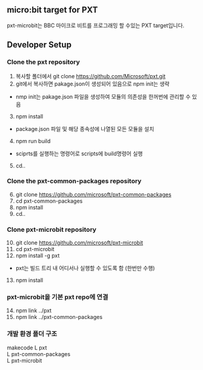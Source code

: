 ## micro:bit target for PXT

pxt-microbit는 BBC 마이크로 비트를 프로그래밍 할 수있는 PXT target입니다.

## Developer Setup
### Clone the pxt repository
1. 복사할 폴더에서 git clone https://github.com/Microsoft/pxt.git
2. git에서 복사하면 pakage.json이 생성되어 있음으로 npm init는 생략
 * nmp init는 pakage.json 파일을 생성하여 모듈의 의존성을 한꺼번에 관리할 수 있음 
3. npm install 
 * package.json 파일 및 해당 종속성에 나열된 모든 모듈을 설치 
4. npm run build
 * sciprts를 실행하는 명령어로 scripts에 build명령어 실행 
5. cd..

### Clone the pxt-common-packages repository 
6. git clone https://github.com/microsoft/pxt-common-packages
7. cd pxt-common-packages
8. npm install
9. cd..

### Clone pxt-microbit repository
10. git clone https://github.com/microsoft/pxt-microbit
11. cd pxt-microbit
12. npm install -g pxt
 * pxt는 빌드 트리 내 어디서나 실행할 수 있도록 함 (한번만 수행) 
13. npm install

### pxt-microbit을 기본 pxt repo에 연결
14. npm link ../pxt
15. npm link ../pxt-common-packages

### 개발 환경 폴더 구조
makecode
 L pxt      
 L pxt-common-packages  
 L pxt-microbit

